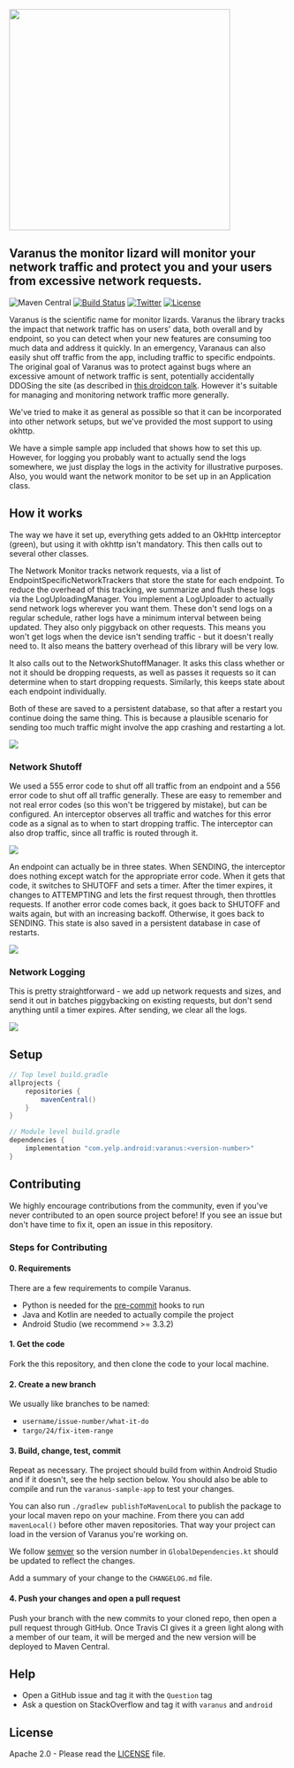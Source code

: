 <img src="VARANUS-LIZARD.png" width="400">

## Varanus the monitor lizard will monitor your network traffic and protect you and your users from excessive network requests.

![Maven Central](https://img.shields.io/maven-central/v/com.yelp.android/varanus.svg)
[![Build Status](https://travis-ci.org/Yelp/android-varanus.svg?branch=master)](https://travis-ci.org/Yelp/android-varanus)
[![Twitter](https://img.shields.io/badge/Twitter-@YelpEngineering-blue.svg)](https://twitter.com/YelpEngineering)
[![License](https://img.shields.io/badge/license-Apache2.0%20License-orange.svg)](LICENSE)

Varanus is the scientific name for monitor lizards.  Varanus the library tracks the impact that network traffic has on  users' data, both overall and by endpoint, so you can detect when your new features are consuming too much data and address it quickly.  In an emergency, Varanaus can also easily shut off traffic from the app, including traffic to specific endpoints.  The original goal of Varanus was to protect against bugs where an excessive amount of network traffic is sent, potentially accidentally DDOSing the site (as described in [this droidcon talk](https://www.youtube.com/watch?v=8xLDdYM_nRY).  However it's suitable for managing and monitoring network traffic more generally. 

We've tried to make it as general as possible so that it can be incorporated into other network setups, but we've provided the most support to using okhttp.

We have a simple sample app included that shows how to set this up.  However, for logging you probably want to actually send the logs somewhere, we just display the logs in the activity for illustrative purposes.  Also, you would want the network monitor to be set up in an Application class.

## How it works

The way we have it set up, everything gets added to an OkHttp interceptor (green), but using it with okhttp isn't mandatory.  This then calls out to several other classes.  

The Network Monitor tracks network requests, via a list of EndpointSpecificNetworkTrackers that store the state for each endpoint.  To reduce the overhead of this tracking, we summarize and flush these logs via the LogUploadingManager.  You implement a LogUploader to actually send network logs wherever you want them.  These don't send logs on a regular schedule, rather logs have a minimum interval between being updated.  They also only piggyback on other requests.  This means you won't get logs when the device isn't sending traffic - but it doesn't really need to.  It also means the battery overhead of this library will be very low.

It also calls out to the NetworkShutoffManager.  It asks this class whether or not it should be dropping requests, as well as passes it requests so it can determine when to start dropping requests.  Similarly, this keeps state about each endpoint individually.

Both of these are saved to a persistent database, so that after a restart you continue doing the same thing.  This is because a plausible scenario for sending too much traffic might involve the app crashing and restarting a lot.

<img src="./documentation/images/overview.png">

### Network Shutoff

We used a 555 error code to shut off all traffic from an endpoint and a 556 error code to shut off all traffic generally.  These are easy to remember and not real error codes (so this won't be triggered by mistake), but can be configured.  An interceptor observes all traffic and watches for this error code as a signal as to when to start dropping traffic.  The interceptor can also drop traffic, since all traffic is routed through it.

<img src="./documentation/images/network_shutoff.png">

An endpoint can actually be in three states.  When SENDING, the interceptor does nothing except watch for the appropriate error code.  When it gets that code, it switches to SHUTOFF and sets a timer.  After the timer expires, it changes to ATTEMPTING and lets the first request through, then throttles requests.  If another error code comes back, it goes back to SHUTOFF and waits again, but with an increasing backoff.  Otherwise, it goes back to SENDING.  This state is also saved in a persistent database in case of restarts.

<img src="./documentation/images/network_shutoff_states.png">

### Network Logging

This is pretty straightforward - we add up network requests and sizes, and send it out in batches piggybacking on existing requests, but don't send anything until a timer expires.  After sending, we clear all the logs.

<img src="./documentation/images/network_logging.png">

## Setup

```groovy
// Top level build.gradle
allprojects {
	repositories {
		mavenCentral()
	}
}

// Module level build.gradle
dependencies {
    implementation "com.yelp.android:varanus:<version-number>"
}
```

## Contributing

We highly encourage contributions from the community, even if you've never contributed to an open source project before! If you see an issue but don't have time to fix it, open an issue in this repository.

### Steps for Contributing

#### 0. Requirements

There are a few requirements to compile Varanus.

- Python is needed for the [pre-commit](https://pre-commit.com/) hooks to run
- Java and Kotlin are needed to actually compile the project
- Android Studio (we recommend >= 3.3.2)

#### 1. Get the code

Fork the this repository, and then clone the code to your local machine.

#### 2. Create a new branch

We usually like branches to be named:

- `username/issue-number/what-it-do`
- `targo/24/fix-item-range`

#### 3. Build, change, test, commit

Repeat as necessary. The project should build from within Android Studio and if it doesn't, see the help section below. You should also be able to compile and run the `varanus-sample-app` to test your changes.

You can also run `./gradlew publishToMavenLocal` to publish the package to your local maven repo on your machine. From there you can add `mavenLocal()` before other maven repositories. That way your project can load in the version of Varanus you're working on.

We follow [semver](https://semver.org/) so the version number in `GlobalDependencies.kt` should be updated to reflect the changes.

Add a summary of your change to the `CHANGELOG.md` file.

#### 4. Push your changes and open a pull request

Push your branch with the new commits to your cloned repo, then open a pull request through GitHub. Once Travis CI gives it a green light along with a member of our team, it will be merged and the new version will be deployed to Maven Central.

## Help

- Open a GitHub issue and tag it with the `Question` tag
- Ask a question on StackOverflow and tag it with `varanus` and `android`

## License

Apache 2.0 - Please read the [LICENSE](LICENSE) file.

